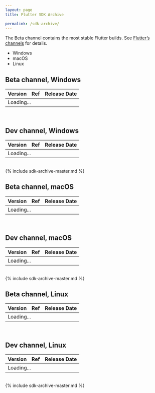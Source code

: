 ```yaml
---
layout: page
title: Flutter SDK Archive

permalink: /sdk-archive/
---
```


The Beta channel contains the most stable Flutter builds. See [Flutter’s
channels](https://github.com/flutter/flutter/wiki/Flutter-build-release-channels)
for details.

<div id="tab-set-os" class="sdk-archives">
	<ul class="tabs__top-bar">
		<li class="tab-link current" data-tab="tab-os-windows">Windows</li>
		<li class="tab-link" data-tab="tab-os-macos">macOS</li>
		<li class="tab-link" data-tab="tab-os-linux">Linux</li>
	</ul>
	<div id="tab-os-windows" class="tabs__content current">
		<h2>Beta channel, Windows</h2>
		<table id="downloads-windows-beta">
			<thead><tr><th>Version</th><th>Ref</th><th class="date">Release Date</th></tr></thead>
			<tr class="loading"><td colspan="3">Loading...</td></tr>
		</table><br/>
		<h2>Dev channel, Windows</h2>
		<table id="downloads-windows-dev">
			<thead><tr><th>Version</th><th>Ref</th><th class="date">Release Date</th></tr></thead>
			<tr class="loading"><td colspan="3">Loading...</td></tr>
		</table><br/>
		<section id="categories" markdown="1">{% include sdk-archive-master.md %}</section>
	</div>
	<div id="tab-os-macos" class="tabs__content">
		<h2>Beta channel, macOS</h2>
		<table id="downloads-macos-beta">
			<thead><tr><th>Version</th><th>Ref</th><th class="date">Release Date</th></tr></thead>
			<tr class="loading"><td colspan="3">Loading...</td></tr>
		</table><br/>
		<h2>Dev channel, macOS</h2>
		<table id="downloads-macos-dev">
			<thead><tr><th>Version</th><th>Ref</th><th class="date">Release Date</th></tr></thead>
			<tr class="loading"><td colspan="3">Loading...</td></tr>
		</table><br/>
		<section id="categories" markdown="1">{% include sdk-archive-master.md %}</section>
	</div>
	<div id="tab-os-linux" class="tabs__content">
		<h2>Beta channel, Linux</h2>
		<table id="downloads-linux-beta">
			<thead><tr><th>Version</th><th>Ref</th><th class="date">Release Date</th></tr></thead>
			<tr class="loading"><td colspan="3">Loading...</td></tr>
		</table><br/>
		<h2>Dev channel, Linux</h2>
		<table id="downloads-linux-dev">
			<thead><tr><th>Version</th><th>Ref</th><th class="date">Release Date</th></tr></thead>
			<tr class="loading"><td colspan="3">Loading...</td></tr>
		</table><br/>
		<section id="categories" markdown="1">{% include sdk-archive-master.md %}</section>
	</div>
</div>
